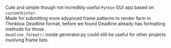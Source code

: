 Cute and simple though not incredibly useful `Python` GUI app based on `customtkinter`.</br>
Made for submitting more advanced frame patterns to render farm in Thinkbox Deadline format, before we found Deadline already has formatting methods for those.</br> 
`deadline_format()` inside generator.py could still be useful for other projects involving frame lists.  
